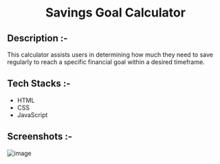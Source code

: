# <p align="center">Savings Goal Calculator</p>

## Description :-

This calculator assists users in determining how much they need to save regularly to reach a specific financial goal within a desired timeframe.

## Tech Stacks :-

- HTML
- CSS
- JavaScript

## Screenshots :-
![image](https://github.com/diyaaa19/CalcDiverse/assets/151644762/7fc5fc04-710a-4463-adfc-792c9b3158cf)
